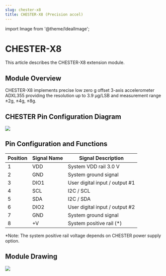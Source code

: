 ```yaml
---
slug: chester-x8
title: CHESTER-X8 (Precision accel)
---
```

import Image from '@theme/IdealImage';

# CHESTER-X8
This article describes the CHESTER-X8 extension module.

## Module Overview
CHESTER-X8 implements precise low zero g offset 3-axis accelerometer ADXL355 providing the resolution up to 3.9 μg/LSB and measurement range ±2g, ±4g, ±8g.

## CHESTER Pin Configuration Diagram

![](tb-chester-x8.png)

## Pin Configuration and Functions

| Position | Signal Name | Signal Description             |
| -------- | ----------- | ------------------------------ |
| 1        | VDD         | System VDD rail 3.0 V          |
| 2        | GND         | System ground signal           |
| 3        | DIO1        | User digital input / output #1 |
| 4        | SCL         | I2C / SCL                      |
| 5        | SDA         | I2C / SDA                      |
| 6        | DIO2        | User digital input / output #2 |
| 7        | GND         | System ground signal           |
| 8        | +V          | System positive rail (*)       |

*Note: The system positive rail voltage depends on CHESTER power supply option.

## Module Drawing

![](pc-chester-x8.png)
